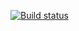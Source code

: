 [![Build status](https://ci.appveyor.com/api/projects/status/478xhp757qxyy19s?svg=true)](https://ci.appveyor.com/project/Korartol/javaauto3-1-selenium)
